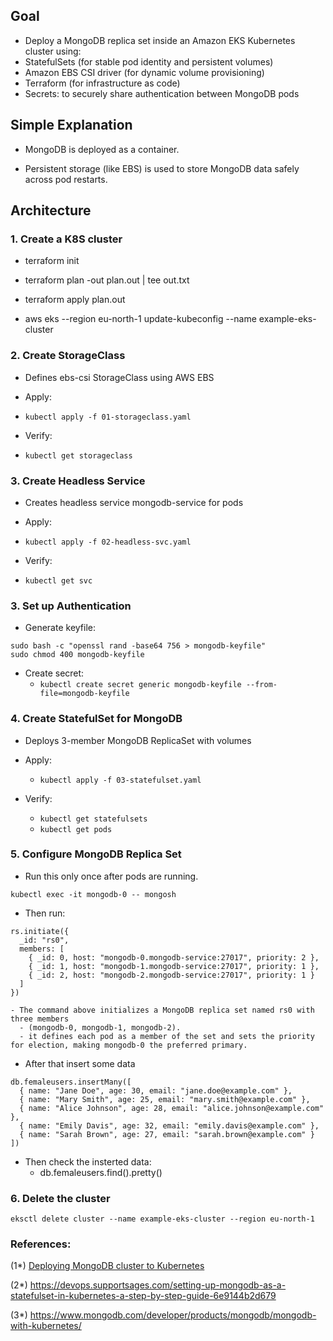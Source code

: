 ## Goal
-  Deploy a MongoDB replica set inside an Amazon EKS Kubernetes cluster using:
  - StatefulSets (for stable pod identity and persistent volumes)
  - Amazon EBS CSI driver (for dynamic volume provisioning)
  - Terraform (for infrastructure as code)
  - Secrets: to securely share authentication between MongoDB pods

## Simple Explanation

- MongoDB is deployed as a container.

- Persistent storage (like EBS) is used to store MongoDB data safely across pod restarts.


## Architecture


### 1. Create a K8S cluster

- terraform init

- terraform plan -out plan.out | tee out.txt

- terraform apply plan.out 

- aws eks --region eu-north-1 update-kubeconfig --name example-eks-cluster



### 2. Create StorageClass

- Defines ebs-csi StorageClass using AWS EBS

- Apply: 
 - ```kubectl apply -f 01-storageclass.yaml```

- Verify: 
 - ```kubectl get storageclass```

### 3. Create Headless Service
- Creates headless service mongodb-service for pods

- Apply: 
 - ```kubectl apply -f 02-headless-svc.yaml```

- Verify: 
 - ```kubectl get svc```

### 3. Set up Authentication

- Generate keyfile:

```
sudo bash -c "openssl rand -base64 756 > mongodb-keyfile"
sudo chmod 400 mongodb-keyfile

```

- Create secret: 
  - ```kubectl create secret generic mongodb-keyfile --from-file=mongodb-keyfile```

### 4. Create StatefulSet for MongoDB
- Deploys 3-member MongoDB ReplicaSet with volumes

- Apply: 
  - ```kubectl apply -f 03-statefulset.yaml```

- Verify: 
  - ```kubectl get statefulsets```
  - ```kubectl get pods```

### 5. Configure MongoDB Replica Set

- Run this only once after pods are running.

```
kubectl exec -it mongodb-0 -- mongosh
```

- Then run:

```
rs.initiate({
  _id: "rs0",
  members: [
    { _id: 0, host: "mongodb-0.mongodb-service:27017", priority: 2 },
    { _id: 1, host: "mongodb-1.mongodb-service:27017", priority: 1 },
    { _id: 2, host: "mongodb-2.mongodb-service:27017", priority: 1 }
  ]
})

- The command above initializes a MongoDB replica set named rs0 with three members 
  - (mongodb-0, mongodb-1, mongodb-2). 
  - it defines each pod as a member of the set and sets the priority for election, making mongodb-0 the preferred primary. 
```

-  After that insert some data
```
db.femaleusers.insertMany([
  { name: "Jane Doe", age: 30, email: "jane.doe@example.com" },
  { name: "Mary Smith", age: 25, email: "mary.smith@example.com" },
  { name: "Alice Johnson", age: 28, email: "alice.johnson@example.com" },
  { name: "Emily Davis", age: 32, email: "emily.davis@example.com" },
  { name: "Sarah Brown", age: 27, email: "sarah.brown@example.com" }
])
```
- Then check the insterted data:
  - db.femaleusers.find().pretty()



### 6. Delete the cluster

``eksctl delete cluster --name example-eks-cluster --region eu-north-1``

### References:

(1*) [Deploying MongoDB cluster to Kubernetes](https://www.youtube.com/watch?v=eUa-IDPGL-Q)

(2*) https://devops.supportsages.com/setting-up-mongodb-as-a-statefulset-in-kubernetes-a-step-by-step-guide-6e9144b2d679

(3*) https://www.mongodb.com/developer/products/mongodb/mongodb-with-kubernetes/